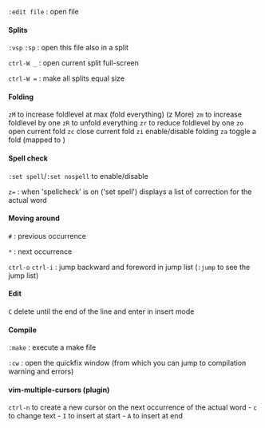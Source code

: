 
`:edit file` : open file

#### Splits
`:vsp` `:sp` : open this file also in a split

`ctrl-W _` : open current split full-screen

`ctrl-W =` : make all splits equal size

#### Folding
`zM` to increase foldlevel at max (fold everything) (z More)
`zm` to increase foldlevel by one
`zR` to unfold everything
`zr` to reduce foldlevel by one
`zo` open current fold
`zc` close current fold
`zi` enable/disable folding
`za` toggle a fold (mapped to <s-Tab>)

#### Spell check
`:set spell`/`:set nospell` to enable/disable

`z=` : when 'spellcheck' is on ('set spell') displays a list of correction for the actual word

#### Moving around 
`#` : previous occurrence

`*` : next occurrence

`ctrl-o` `ctrl-i` : jump backward and foreword in jump list (`:jump` to see the jump list)

#### Edit
`C` delete until the end of the line and enter in insert mode

#### Compile
`:make` : execute a make file

`:cw` : open the quickfix window (from which you can jump to compilation warning and errors)

#### vim-multiple-cursors (plugin)
`ctrl-n` to create a new cursor on the next occurrence of the actual word
	- `c` to change text
	- `I` to insert at start
	- `A` to insert at end 
